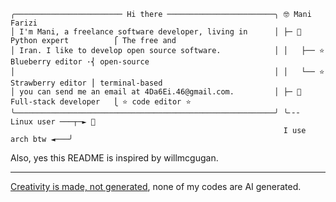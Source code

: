 ```
╭──────────────────────── Hi there ────────────────────────╮ 🤓 Mani Farizi
│ I'm Mani, a freelance software developer, living in      │ ├─ 🐍 Python expert          ⎧ The free and 
│ Iran. I like to develop open source software.            │ │   ├── ⭐ Blueberry editor ·⎨ open-source
│                                                          │ │   └── ⭐ Strawberry editor ⎪ terminal-based
│ you can send me an email at 4Da6Ei.46@gmail.com.         │ ├─ 🔧 Full-stack developer   ⎩ ⭐ code editor ⭐
╰──────────────────────────────────────────────────────────╯ ╰╴╴╴ Linux user ───┬─► 🐧
                                                             I use arch btw ◄───╯
```
Also, yes this README is inspired by willmcgugan.

---
[Creativity is made, not generated](https://procreate.com/ai), none of my codes are AI generated.
